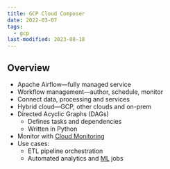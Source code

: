 ```yaml
---
title: GCP Cloud Composer
date: 2022-03-07
tags:
  - gcp
last-modified: 2023-08-18
---
```


## Overview

- Apache Airflow—fully managed service
- Workflow management—author, schedule, monitor
- Connect data, processing and services
- Hybrid cloud—GCP, other clouds and on-prem
- Directed Acyclic Graphs (DAGs)
	- Defines tasks and dependencies
	- Written in Python
- Monitor with [Cloud Monitoring](notes/GCP%20Cloud%20Monitoring.md)
- Use cases:
	- ETL pipeline orchestration
	- Automated analytics and [ML](Machine%20Learning.md) jobs
